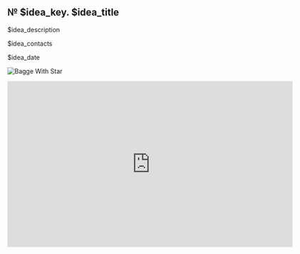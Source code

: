<h2 id="idea$idea_key">№ $idea_key. $idea_title</h2>

$idea_description

$idea_contacts

$idea_date


![Bagge With Star](https://img.shields.io/badge/stars-$idea_rank-brightgreen?style=for-the-badge&logo=Trustpilot&logoColor=white&label=Stars&labelColor=%20%09limegreen&color=forestgreen)


<iframe class="idea-vote" src="https://docs.google.com/forms/d/e/1FAIpQLScEIwlGeWVBKYTB5a6-B_ADrvvaQ1XixNS3O4TkJ3TCQBeV1Q/viewform?embedded=true&entry.3245599=$idea_key" width="640" height="372" frameborder="0" marginheight="0" marginwidth="0">Загрузка…</iframe>









